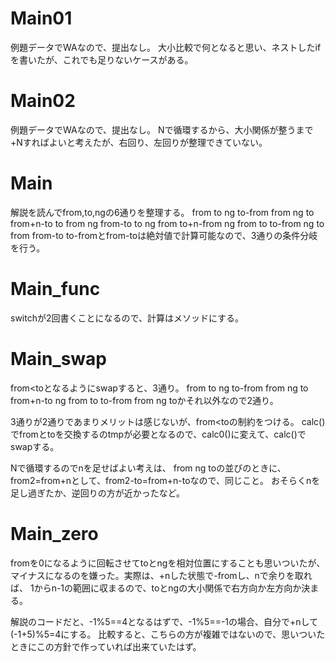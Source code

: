 # Main01
例題データでWAなので、提出なし。
大小比較で何となると思い、ネストしたifを書いたが、これでも足りないケースがある。

# Main02
例題データでWAなので、提出なし。
Nで循環するから、大小関係が整うまで+Nすればよいと考えたが、右回り、左回りが整理できていない。

# Main
解説を読んでfrom,to,ngの6通りを整理する。
from to ng to-from
from ng to from+n-to
to from ng from-to
to ng from to+n-from
ng from to to-from
ng to from from-to
to-fromとfrom-toは絶対値で計算可能なので、3通りの条件分岐を行う。

# Main_func
switchが2回書くことになるので、計算はメソッドにする。

# Main_swap
from<toとなるようにswapすると、3通り。
from to ng to-from
from ng to from+n-to
ng from to to-from
from ng toかそれ以外なので2通り。

3通りが2通りであまりメリットは感じないが、from<toの制約をつける。
calc()でfromとtoを交換するのtmpが必要となるので、calc0()に変えて、calc()でswapする。

Nで循環するのでnを足せばよい考えは、
from ng toの並びのときに、from2=from+nとして、from2-to=from+n-toなので、同じこと。
おそらくnを足し過ぎたか、逆回りの方が近かったなど。

# Main_zero
fromを0になるように回転させてtoとngを相対位置にすることも思いついたが、
マイナスになるのを嫌った。実際は、+nした状態で-fromし、nで余りを取れば、
1からn-1の範囲に収まるので、toとngの大小関係で右方向か左方向か決まる。

解説のコードだと、-1%5==4となるはずで、-1%5==-1の場合、自分で+nして(-1+5)%5=4にする。
比較すると、こちらの方が複雑ではないので、思いついたときにこの方針で作っていれば出来ていたはず。

